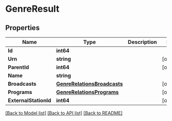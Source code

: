# GenreResult

## Properties

Name | Type | Description | Notes
------------ | ------------- | ------------- | -------------
**Id** | **int64** |  | 
**Urn** | **string** |  | [optional] 
**ParentId** | **int64** |  | [optional] 
**Name** | **string** |  | 
**Broadcasts** | [**GenreRelationsBroadcasts**](GenreRelations_broadcasts.md) |  | [optional] 
**Programs** | [**GenreRelationsPrograms**](GenreRelations_programs.md) |  | [optional] 
**ExternalStationId** | **int64** |  | [optional] 

[[Back to Model list]](../README.md#documentation-for-models) [[Back to API list]](../README.md#documentation-for-api-endpoints) [[Back to README]](../README.md)


